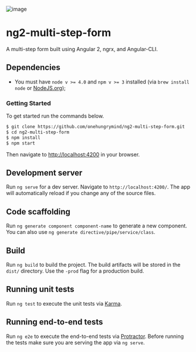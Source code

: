 ![image](https://cloud.githubusercontent.com/assets/1544557/19788913/4f9b2a6a-9c60-11e6-8626-ad6517719742.png)

# ng2-multi-step-form

A multi-step form built using Angular 2, ngrx, and Angular-CLI.

## Dependencies
- You must have `node v >= 4.0` and `npm v >= 3` installed (via `brew install node` or [NodeJS.org](https://nodejs.org/en/));

### Getting Started

To get started run the commands below.

```bash
$ git clone https://github.com/onehungrymind/ng2-multi-step-form.git
$ cd ng2-multi-step-form
$ npm install
$ npm start
```

Then navigate to [http://localhost:4200](http://localhost:4200/#/items) in your browser.

## Development server
Run `ng serve` for a dev server. Navigate to `http://localhost:4200/`. The app will automatically reload if you change any of the source files.

## Code scaffolding

Run `ng generate component component-name` to generate a new component. You can also use `ng generate directive/pipe/service/class`.

## Build

Run `ng build` to build the project. The build artifacts will be stored in the `dist/` directory. Use the `-prod` flag for a production build.

## Running unit tests

Run `ng test` to execute the unit tests via [Karma](https://karma-runner.github.io).

## Running end-to-end tests

Run `ng e2e` to execute the end-to-end tests via [Protractor](http://www.protractortest.org/).
Before running the tests make sure you are serving the app via `ng serve`.
